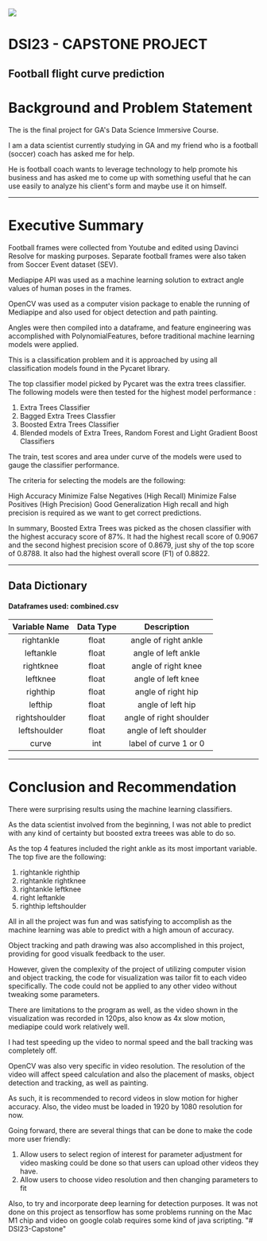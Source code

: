 # ![](https://camo.githubusercontent.com/0eda51f0022b0f98c7050bc3b449b4977d480acf2b8682b086424ccb5361c700/68747470733a2f2f692e696d6775722e636f6d2f5873655855384a2e706e67)

# DSI23 - CAPSTONE PROJECT
Football flight curve prediction
---
# Background and Problem Statement

The is the final project for GA's Data Science Immersive Course.

I am a data scientist currently studying in GA and my friend who is a football (soccer) coach has asked me for help.

He is football coach wants to leverage technology to help promote his business and has asked me to come up with something useful that he can use easily to analyze his client's form and maybe use it on himself.

---
# Executive Summary
Football frames were collected from Youtube and edited using Davinci Resolve for masking purposes. Separate football frames were also taken from Soccer Event dataset (SEV).

Mediapipe API was used as a machine learning solution to extract angle values of human poses in the frames.

OpenCV was used as a computer vision package to enable the running of Mediapipe and also used for object detection and path painting.

Angles were then compiled into a dataframe, and feature engineering was accomplished with PolynomialFeatures, before traditional machine learning models were applied.

This is a classification problem and it is approached by using all classification models found in the Pycaret library.

The top classifier model picked by Pycaret was the extra trees classifier. The following models were then tested for the highest model performance :
1. Extra Trees Classifier
2. Bagged Extra Trees Classfier
3. Boosted Extra Trees Classifier
4. Blended models of Extra Trees, Random Forest and Light Gradient Boost Classifiers

The train, test scores and area under curve of the models were used to gauge the classifier performance.

The criteria for selecting the models are the following:

High Accuracy
Minimize False Negatives (High Recall)
Minimize False Positives (High Precision)
Good Generalization
High recall and high precision is required as we want to get correct predictions.

In summary, Boosted Extra Trees was picked as the chosen classifier with the highest accuracy score of 87%. It had the highest recall score of 0.9067 and the second highest precision score of 0.8679, just shy of the top score of 0.8788. It also had the highest overall score (F1) of 0.8822.

---

## Data Dictionary
#### Dataframes used: combined.csv


|        Variable Name        |    Data Type   |        Description         |
|:---------------------------:|:--------------:|:--------------------------:|
|         rightankle           |      float    |angle of right ankle|
|         leftankle            |      float    |angle of left ankle|
|         rightknee            |      float    |angle of right knee|
|         leftknee             |      float    |angle of left knee|
|         righthip             |      float    |angle of right hip|
|         lefthip              |      float    |angle of left hip|
|         rightshoulder        |      float    |angle of right shoulder|
|         leftshoulder         |      float    |angle of left shoulder|
|         curve                |      int      |label of curve 1 or 0|

---

# Conclusion and Recommendation

There were surprising results using the machine learning classifiers.

As the data scientist involved from the beginning, I was not able to predict with any kind of certainty but boosted extra treees was able to do so.

As the top 4 features included the right ankle as its most important variable. The top five are the following:

1.  rightankle righthip
2.  rightankle rightknee
3.  rightankle leftknee
4.  right leftankle
5.  righthip leftshoulder

All in all the project was fun and was satisfying to accomplish as the machine learning was able to predict with a high amoun of accuracy.

Object tracking and path drawing was also accomplished in this project, providing for good visualk feedback to the user.

However, given the complexity of the project of utilizing computer vision and object tracking, the code for visualization was tailor fit to each video specifically. The code could not be applied to any other video without tweaking some parameters.

There are limitations to the program as well, as the video shown in the visualization was recorded in 120ps, also know as 4x slow motion, mediapipe could work relatively well.

I had test speeding up the video to normal speed and the ball tracking was completely off.

OpenCV was also very specific in video resolution. The resolution of the video will affect speed calculation and also the placement of masks, object detection and tracking, as well as painting.

As such, it is recommended to record videos in slow motion for higher accuracy. Also, the video must be loaded in 1920 by 1080 resolution for now.

Going forward, there are several things that can be done to make the code more user friendly:

1. Allow users to select region of interest for parameter adjustment for video masking could be done so that users can upload other videos they have.
2. Allow users to choose video resolution and then changing parameters to fit

Also, to try and incorporate deep learning for detection purposes. It was not done on this project as tensorflow has some problems running on the Mac M1 chip and video on google colab requires some kind of java scripting.
"# DSI23-Capstone" 
